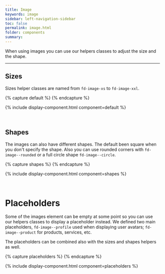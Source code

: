 ```yaml
---
title: Image
keywords: image
sidebar: left-navigation-sidebar
toc: false
permalink: image.html
folder: components
summary:
---
```


When using images you can use our helpers classes to adjust the size and the shape.

<hr>

## Sizes

Sizes helper classes are named from `fd-image-xs` to `fd-image-xxl`.

{% capture default %}
<span class="fd-image fd-image--xs" aria-label="Image label" style="background-image: url('https://placeimg.com/400/400/nature');"></span>
<span class="fd-image fd-image--s" aria-label="Image label" style="background-image: url('https://placeimg.com/400/400/nature');"></span>
<span class="fd-image fd-image--m" aria-label="Image label" style="background-image: url('https://placeimg.com/400/400/nature');"></span>
<span class="fd-image fd-image--l" aria-label="Image label" style="background-image: url('https://placeimg.com/400/400/nature');"></span>
<span class="fd-image fd-image--xl" aria-label="Image label" style="background-image: url('https://placeimg.com/400/400/nature');"></span>
<span class="fd-image fd-image--xxl" aria-label="Image label" style="background-image: url('https://placeimg.com/400/400/nature');"></span>
{% endcapture %}

{% include display-component.html component=default %}

<br>

## Shapes

The images can also have different shapes. The default been square when you don't specify the shape. Also you can use rounded corners with `fd-image--rounded` or a full circle shape `fd-image--circle`. 

{% capture shapes %}
<span class="fd-image fd-image--xxl" aria-label="Image label" style="background-image: url('https://placeimg.com/400/400/nature');"></span>
<span class="fd-image fd-image--xxl fd-image--rounded" aria-label="Image label" style="background-image: url('https://placeimg.com/400/400/nature');"></span>
<span class="fd-image fd-image--xxl fd-image--circle" aria-label="Image label" style="background-image: url('https://placeimg.com/400/400/nature');"></span>
{% endcapture %}

{% include display-component.html component=shapes %}

<br>

# Placeholders

Some of the images element can be empty at some point so you can use our helpers classes to display a placeholder instead. We defined two main placeholders, `fd-image--profile` used when displaying user avatars; `fd-image--product` for products, services, etc.

The placeholders can be combined also with the sizes and shapes helpers as well.

{% capture placeholders %}
<span class="fd-image fd-image--xl fd-image--rounded fd-image--product" aria-label="Product"></span>
<span class="fd-image fd-image--xxl fd-image--rounded fd-image--product" aria-label="Product"></span>
<span class="fd-image fd-image--xl fd-image--circle fd-image--profile" aria-label="John Smith"></span>
<span class="fd-image fd-image--xxl fd-image--circle fd-image--profile" aria-label="John Smith"></span>
{% endcapture %}

{% include display-component.html component=placeholders %}
